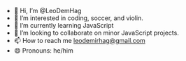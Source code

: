 - 👋 Hi, I’m @LeoDemHag
- 👀 I’m interested in coding, soccer, and violin.
- 🌱 I’m currently learning JavaScript
- 💞️ I’m looking to collaborate on minor JavaScript projects.
- 📫 How to reach me leodemirhag@gmail.com
- 😄 Pronouns: he/him

<!---
LeoDemHag/LeoDemHag is a ✨ special ✨ repository because its `README.md` (this file) appears on your GitHub profile.
You can click the Preview link to take a look at your changes.
--->
